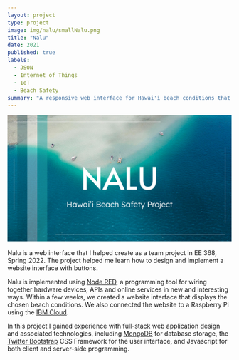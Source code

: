 ```yaml
---
layout: project
type: project
image: img/nalu/smallNalu.png
title: "Nalu"
date: 2021
published: true
labels:
  - JSON
  - Internet of Things
  - IoT
  - Beach Safety
summary: "A responsive web interface for Hawai'i beach conditions that my team developed in EE 368."
---
```


<img class="img-fluid" src="../img/nalu/Nalu.png">

Nalu is a web interface that I helped create as a team project in EE 368, Spring 2022. The project helped me learn how to design and implement a website interface with buttons.

Nalu is implemented using [Node RED](https://nodered.org/), a programming tool for wiring together hardware devices, APIs and online services in new and interesting ways. Within a few weeks, we created a website interface that displays the chosen beach conditions. We also connected the website to a Raspberry Pi using the [IBM Cloud](https://www.ibm.com/cloud).

In this project I gained experience with full-stack web application design and associated technologies, including [MongoDB](http://mongodb.com) for database storage, the [Twitter Bootstrap](http://getbootstrap.com/) CSS Framework for the user interface, and Javascript for both client and server-side programming. 

